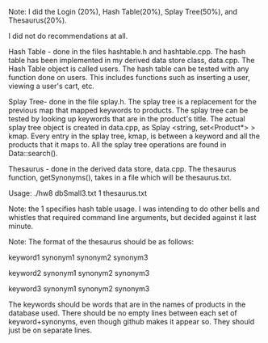 Note: I did the Login (20%), Hash Table(20%), Splay Tree(50%), and Thesaurus(20%).

I did not do recommendations at all.


Hash Table - done in the files hashtable.h and hashtable.cpp. The hash table has been implemented in my derived data store class, data.cpp. The Hash Table object is called users. The hash table can be tested with any function done on users. This includes functions such as inserting a user, viewing a user's cart, etc.


Splay Tree- done in the file splay.h. The splay tree is a replacement for the previous map that mapped keywords to products. The splay tree can be tested by looking up keywords that are in the product's title. The actual splay tree object is created in data.cpp, as Splay <string, set<Product*> > kmap. Every entry in the splay tree, kmap, is between a keyword and all the products that it maps to. All the splay tree operations are found in Data::search().

Thesaurus - done in the derived data store, data.cpp. The thesaurus function, getSynonyms(), takes in a file which will be thesaurus.txt. 


Usage:
./hw8 dbSmall3.txt 1 thesaurus.txt

Note: the 1 specifies hash table usage. I was intending to do other bells and whistles that required command line arguments, but decided against it last minute.

Note: The format of the thesaurus should be as follows:

keyword1 synonym1 synonym2 synonym3

keyword2 synonym1 synonym2 synonym3

keyword3 synonym1 synonym2 synonym3

The keywords should be words that are in the names of products in the database used. There should be no empty lines between each set of keyword+synonyms, even though github makes it appear so. They should just be on separate lines.
